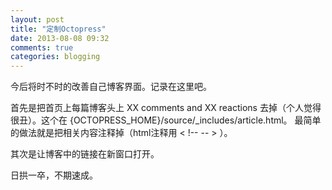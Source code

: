 ```yaml
---
layout: post
title: "定制Octopress"
date: 2013-08-08 09:32
comments: true
categories: blogging
---
```

今后将时不时的改善自己博客界面。记录在这里吧。

首先是把首页上每篇博客头上 XX comments and XX reactions
去掉（个人觉得很丑）。这个在 {OCTOPRESS_HOME}/source/_includes/article.html。
最简单的做法就是把相关内容注释掉（html注释用 &lt; !-\- -\- &gt; ）。<!-- &lt; is < &gt; is > -->

其次是让博客中的链接在新窗口打开。

日拱一卒，不期速成。